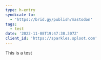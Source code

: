 ```yaml
---
type: h-entry
syndicate-to:
  - 'https://brid.gy/publish/mastodon'
tags:
  - test
date: '2022-11-08T19:47:38.307Z'
client_id: 'https://sparkles.sploot.com'
---
```

This is a test
